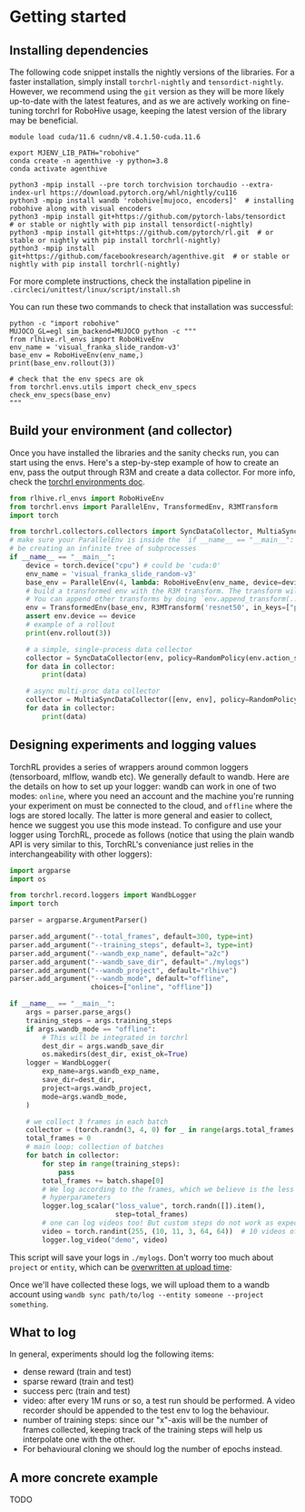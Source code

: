 
# Getting started

## Installing dependencies

The following code snippet installs the nightly versions of the libraries. For a faster installation, simply install `torchrl-nightly` and `tensordict-nightly`.
However, we recommend using the `git` version as they will be more likely up-to-date with the latest features, and as we are
actively working on fine-tuning torchrl for RoboHive usage, keeping the latest version of the library may be beneficial.

```shell
module load cuda/11.6 cudnn/v8.4.1.50-cuda.11.6

export MJENV_LIB_PATH="robohive"
conda create -n agenthive -y python=3.8
conda activate agenthive

python3 -mpip install --pre torch torchvision torchaudio --extra-index-url https://download.pytorch.org/whl/nightly/cu116
python3 -mpip install wandb 'robohive[mujoco, encoders]'  # installing robohive along with visual encoders
python3 -mpip install git+https://github.com/pytorch-labs/tensordict  # or stable or nightly with pip install tensordict(-nightly)
python3 -mpip install git+https://github.com/pytorch/rl.git  # or stable or nightly with pip install torchrl(-nightly)
python3 -mpip install git+https://github.com/facebookresearch/agenthive.git  # or stable or nightly with pip install torchrl(-nightly)

```

For more complete instructions, check the installation pipeline in `.circleci/unittest/linux/script/install.sh`

You can run these two commands to check that installation was successful:

```shell
python -c "import robohive"
MUJOCO_GL=egl sim_backend=MUJOCO python -c """
from rlhive.rl_envs import RoboHiveEnv
env_name = 'visual_franka_slide_random-v3'
base_env = RoboHiveEnv(env_name,)
print(base_env.rollout(3))

# check that the env specs are ok
from torchrl.envs.utils import check_env_specs
check_env_specs(base_env)
"""
```

## Build your environment (and collector)

Once you have installed the libraries and the sanity checks run, you can start using the envs.
Here's a step-by-step example of how to create an env, pass the output through R3M and create a data collector.
For more info, check the [torchrl environments doc](https://pytorch.org/rl/reference/envs.html).

```python
from rlhive.rl_envs import RoboHiveEnv
from torchrl.envs import ParallelEnv, TransformedEnv, R3MTransform
import torch

from torchrl.collectors.collectors import SyncDataCollector, MultiaSyncDataCollector, RandomPolicy
# make sure your ParallelEnv is inside the `if __name__ == "__main__":` condition, otherwise you'll
# be creating an infinite tree of subprocesses
if __name__ == "__main__":
    device = torch.device("cpu") # could be 'cuda:0'
    env_name = 'visual_franka_slide_random-v3'
    base_env = ParallelEnv(4, lambda: RoboHiveEnv(env_name, device=device))
    # build a transformed env with the R3M transform. The transform will be applied on a batch of data.
    # You can append other transforms by doing `env.append_transform(...)` if needed
    env = TransformedEnv(base_env, R3MTransform('resnet50', in_keys=["pixels"], download=True))
    assert env.device == device
    # example of a rollout
    print(env.rollout(3))

    # a simple, single-process data collector
    collector = SyncDataCollector(env, policy=RandomPolicy(env.action_spec), total_frames=1_000_000, frames_per_batch=200, init_random_frames=200, )
    for data in collector:
        print(data)

    # async multi-proc data collector
    collector = MultiaSyncDataCollector([env, env], policy=RandomPolicy(env.action_spec), total_frames=1_000_000, frames_per_batch=200, init_random_frames=200, )
    for data in collector:
        print(data)

```

## Designing experiments and logging values

TorchRL provides a series of wrappers around common loggers (tensorboard, mlflow, wandb etc).
We generally default to wandb.
Here are the details on how to set up your logger: wandb can work in one of two
modes: `online`, where you need an account and the machine you're running your experiment on must be
connected to the cloud, and `offline` where the logs are stored locally.
The latter is more general and easier to collect, hence we suggest you use this mode instead.
To configure and use your logger using TorchRL, procede as follows (notice that
using the plain wandb API is very similar to this, TorchRL's conveniance just relies in the
interchangeability with other loggers):

```python
import argparse
import os

from torchrl.record.loggers import WandbLogger
import torch

parser = argparse.ArgumentParser()

parser.add_argument("--total_frames", default=300, type=int)
parser.add_argument("--training_steps", default=3, type=int)
parser.add_argument("--wandb_exp_name", default="a2c")
parser.add_argument("--wandb_save_dir", default="./mylogs")
parser.add_argument("--wandb_project", default="rlhive")
parser.add_argument("--wandb_mode", default="offline",
                    choices=["online", "offline"])

if __name__ == "__main__":
    args = parser.parse_args()
    training_steps = args.training_steps
    if args.wandb_mode == "offline":
        # This will be integrated in torchrl
        dest_dir = args.wandb_save_dir
        os.makedirs(dest_dir, exist_ok=True)
    logger = WandbLogger(
        exp_name=args.wandb_exp_name,
        save_dir=dest_dir,
        project=args.wandb_project,
        mode=args.wandb_mode,
    )

    # we collect 3 frames in each batch
    collector = (torch.randn(3, 4, 0) for _ in range(args.total_frames // 3))
    total_frames = 0
    # main loop: collection of batches
    for batch in collector:
        for step in range(training_steps):
            pass
        total_frames += batch.shape[0]
        # We log according to the frames, which we believe is the less subject to experiment
        # hyperparameters
        logger.log_scalar("loss_value", torch.randn([]).item(),
                          step=total_frames)
        # one can log videos too! But custom steps do not work as expected :(
        video = torch.randint(255, (10, 11, 3, 64, 64))  # 10 videos of 11 frames, 64x64 pixels
        logger.log_video("demo", video)

```


This script will save your logs in `./mylogs`. Don't worry too much about `project` or `entity`, which can be [overwritten
at upload time](https://docs.wandb.ai/ref/cli/wandb-sync):

Once we'll have collected these logs, we will upload them to a wandb account using `wandb sync path/to/log --entity someone --project something`.

## What to log

In general, experiments should log the following items:
- dense reward (train and test)
- sparse reward (train and test)
- success perc (train and test)
- video: after every 1M runs or so, a test run should be performed. A video recorder should be appended
  to the test env to log the behaviour.
- number of training steps: since our "x"-axis will be the number of frames collected, keeping track of the
  training steps will help us interpolate one with the other.
- For behavioural cloning we should log the number of epochs instead.

## A more concrete example

TODO
